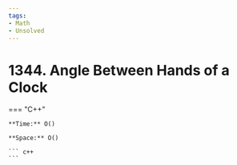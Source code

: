 ```yaml
---
tags:
- Math
- Unsolved
---
```



# 1344. Angle Between Hands of a Clock

=== "C++"

    **Time:** O()

    **Space:** O()

    ``` c++
    ```